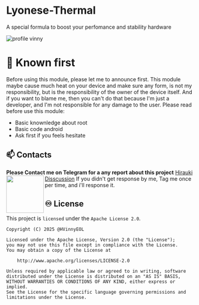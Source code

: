 # Lyonese-Thermal
A special formula to boost your perfomance and stability hardware

![profile vinny](https://github.com/user-attachments/assets/2fc39fd3-65de-4895-8548-a611e2b75f21)

# 🤖 Known first
<a>Before using this module, please let me to announce first. This module maybe cause much heat on your device and make sure any form, is not my responsibility, but is the responsibility of the owner of the device itself. And if you want to blame me, then you can't do that because I'm just a developer, and I'm not responsible for any damage to the user.
Please read before use this module:
- Basic knownledge about root
- Basic code android
- Ask first if you feels hesitate
<a/>

## **📫 Contacts**
<a>**Please Contact me on Telegram for a any report about this project** [Hirauki Disscussion](https://t.me/higanediscussion)
<img align="left" width="100" src="https://github.com/user-attachments/assets/d34d2262-b22f-4ffd-8a3f-42ffcc2c1dcf">
If you didn't get response by me, Tag me once per time, and i'll response it.
</a>

## ♾️ License
This project is `licensed` under the `Apache License 2.0`. 
```text
Copyright (C) 2025 @HVinnyEOL

Licensed under the Apache License, Version 2.0 (the "License");
you may not use this file except in compliance with the License.
You may obtain a copy of the License at

    http://www.apache.org/licenses/LICENSE-2.0

Unless required by applicable law or agreed to in writing, software
distributed under the License is distributed on an "AS IS" BASIS,
WITHOUT WARRANTIES OR CONDITIONS OF ANY KIND, either express or implied.
See the License for the specific language governing permissions and
limitations under the License.
